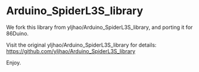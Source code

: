 Arduino_SpiderL3S_library
==========================

We fork this library from yljhao/Arduino_SpiderL3S_library, and porting it for 86Duino.

Visit the original yljhao/Arduino_SpiderL3S_library for details: https://github.com/yljhao/Arduino_SpiderL3S_library

Enjoy.